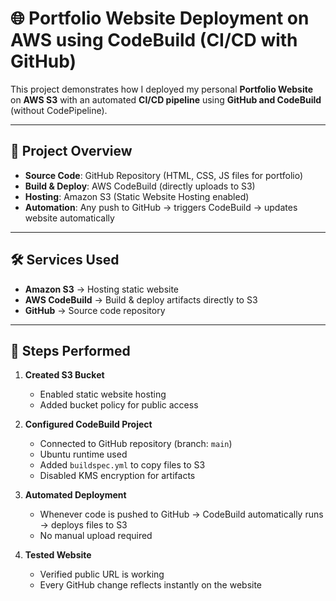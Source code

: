 # 🌐 Portfolio Website Deployment on AWS using CodeBuild (CI/CD with GitHub)

This project demonstrates how I deployed my personal **Portfolio Website** on **AWS S3** with an automated **CI/CD pipeline** using **GitHub and CodeBuild** (without CodePipeline).

---

## 🚀 Project Overview
- **Source Code**: GitHub Repository (HTML, CSS, JS files for portfolio)
- **Build & Deploy**: AWS CodeBuild (directly uploads to S3)
- **Hosting**: Amazon S3 (Static Website Hosting enabled)
- **Automation**: Any push to GitHub → triggers CodeBuild → updates website automatically

---

## 🛠️ Services Used
- **Amazon S3** → Hosting static website  
- **AWS CodeBuild** → Build & deploy artifacts directly to S3  
- **GitHub** → Source code repository  

---

## 🔑 Steps Performed
1. **Created S3 Bucket**
   - Enabled static website hosting  
   - Added bucket policy for public access  

2. **Configured CodeBuild Project**
   - Connected to GitHub repository (branch: `main`)  
   - Ubuntu runtime used  
   - Added `buildspec.yml` to copy files to S3  
   - Disabled KMS encryption for artifacts  

3. **Automated Deployment**
   - Whenever code is pushed to GitHub → CodeBuild automatically runs → deploys files to S3  
   - No manual upload required  

4. **Tested Website**
   - Verified public URL is working  
   - Every GitHub change reflects instantly on the website  

